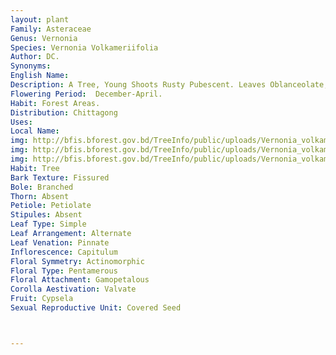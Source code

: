 ```yaml
---
layout: plant
Family: Asteraceae
Genus: Vernonia
Species: Vernonia Volkameriifolia
Author: DC.
Synonyms: 
English Name: 
Description: A Tree, Young Shoots Rusty Pubescent. Leaves Oblanceolate, Oblong-ovate Or Elliptic, Acute, Entire, Repand Or Coarsely Dentate, Up To 25 Ã— 10 Cm, Sub-coriaceous, Pubescent On Nerves, Short Petioled. Inflorescence A Capitulum, Large, Terminal Panicles, 3-10 Flowered, Peduncle Stout, With Small Bracts At The Base. Involucral Bracts 4-5 Seriate, Ovate, Obtuse, 2 Mm Long, Ciliate On The Margin, Inner Purple Tipped, Oblong, 8 Mm Long, Hairy On The Back, Ciliate On The Margin, Purple Tipped. Corolla Purple. Fruit An Achene, Slightly Curved, 6 Mm Long, Shining, Strongly Ribbed, Pappus Hairs White, Outer Short.
Flowering Period:  December-April.
Habit: Forest Areas.
Distribution: Chittagong
Uses: 
Local Name: 
img: http://bfis.bforest.gov.bd/TreeInfo/public/uploads/Vernonia_volkameriaefolia.jpg
img: http://bfis.bforest.gov.bd/TreeInfo/public/uploads/Vernonia_volkameriaefolia1.JPG
img: http://bfis.bforest.gov.bd/TreeInfo/public/uploads/Vernonia_volkameriaefolia2.JPG
Habit: Tree
Bark Texture: Fissured
Bole: Branched
Thorn: Absent
Petiole: Petiolate
Stipules: Absent
Leaf Type: Simple
Leaf Arrangement: Alternate
Leaf Venation: Pinnate
Inflorescence: Capitulum
Floral Symmetry: Actinomorphic
Floral Type: Pentamerous
Floral Attachment: Gamopetalous
Corolla Aestivation: Valvate
Fruit: Cypsela
Sexual Reproductive Unit: Covered Seed



---
```


